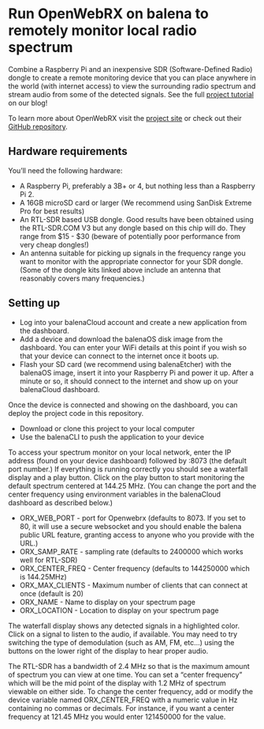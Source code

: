 # Run OpenWebRX on balena to remotely monitor local radio spectrum

Combine a Raspberry Pi and an inexpensive SDR (Software-Defined Radio) dongle to create a remote monitoring device that you can place anywhere in the world (with internet access) to view the surrounding radio spectrum and stream audio from some of the detected signals. See the full [project tutorial](https://www.balena.io/blog/running-openwebrx-on-balena-to-remotely-monitor-local-radio-spectrum/) on our blog!

To learn more about OpenWebRX visit the [project site](https://sdr.hu/openwebrx) or check out their [GitHub repository](https://github.com/ha7ilm/openwebrx).

## Hardware requirements
You’ll need the following hardware:

* A Raspberry Pi, preferably a 3B+ or 4, but nothing less than a Raspberry Pi 2.
* A 16GB microSD card or larger (We recommend using SanDisk Extreme Pro for best results)
* An RTL-SDR based USB dongle. Good results have been obtained using the RTL-SDR.COM V3 but any dongle based on this chip will do. They range from $15 - $30 (beware of potentially poor performance from very cheap dongles!)
* An antenna suitable for picking up signals in the frequency range you want to monitor with the appropriate connector for your SDR dongle. (Some of the dongle kits linked above include an antenna that reasonably covers many frequencies.)

## Setting up

* Log into your balenaCloud account and create a new application from the dashboard.
* Add a device and download the balenaOS disk image from the dashboard. You can enter your WiFi details at this point if you wish so that your device can connect to the internet once it boots up.
* Flash your SD card (we recommend using balenaEtcher) with the balenaOS image, insert it into your Raspberry Pi and power it up. After a minute or so, it should connect to the internet and show up on your balenaCloud dashboard.

Once the device is connected and showing on the dashboard, you can deploy the project code in this repository.

* Download or clone this project to your local computer
* Use the balenaCLI to push the application to your device

To access your spectrum monitor on your local network, enter the IP address (found on your device dashboard) followed by :8073 (the default port number.) If everything is running correctly you should see a waterfall display and a play button. Click on the play button to start monitoring the default spectrum centered at 144.25 MHz. (You can change the port and the center frequency using environment variables in the balenaCloud dashboard as described below.)

* ORX_WEB_PORT - port for Openwebrx (defaults to 8073. If you set to 80, it will use a secure websocket and you should enable the balena public URL feature, granting access to anyone who you provide with the URL.)
* ORX_SAMP_RATE - sampling rate (defaults to 2400000 which works well for RTL-SDR)
* ORX_CENTER_FREQ - Center frequency (defaults to 144250000 which is 144.25MHz)
* ORX_MAX_CLIENTS - Maximum number of clients that can connect at once (default is 20)
* ORX_NAME - Name to display on your spectrum page
* ORX_LOCATION - Location to display on your spectrum page

The waterfall display shows any detected signals in a highlighted color. Click on a signal to listen to the audio, if available. You may need to try switching the type of demodulation (such as AM, FM, etc…) using the buttons on the lower right of the display to hear proper audio.

The RTL-SDR has a bandwidth of 2.4 MHz so that is the maximum amount of spectrum you can view at one time. You can set a “center frequency” which will be the mid point of the display with 1.2 MHz of spectrum viewable on either side. To change the center frequency, add or modify the device variable named ORX_CENTER_FREQ with a numeric value in Hz containing no commas or decimals. For instance, if you want a center frequency at 121.45 MHz you would enter 121450000 for the value.

